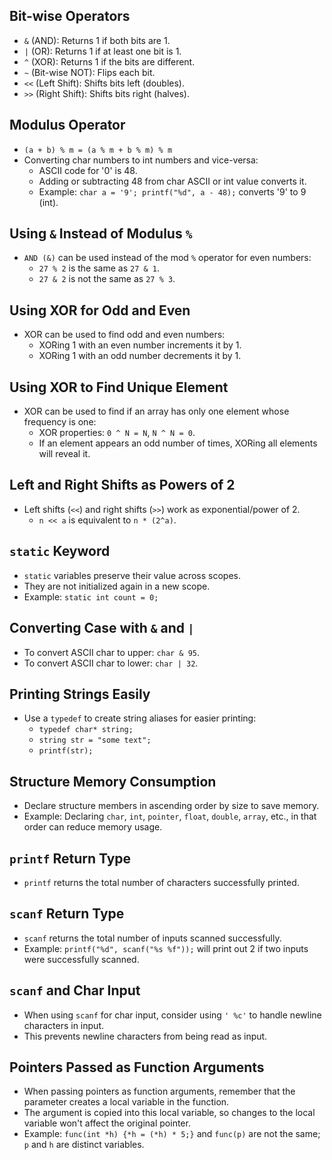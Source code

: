 ## Bit-wise Operators

- `&` (AND): Returns 1 if both bits are 1.
- `|` (OR): Returns 1 if at least one bit is 1.
- `^` (XOR): Returns 1 if the bits are different.
- `~` (Bit-wise NOT): Flips each bit.
- `<<` (Left Shift): Shifts bits left (doubles).
- `>>` (Right Shift): Shifts bits right (halves).

## Modulus Operator

- `(a + b) % m = (a % m + b % m) % m`
- Converting char numbers to int numbers and vice-versa:
  - ASCII code for '0' is 48.
  - Adding or subtracting 48 from char ASCII or int value converts it.
  - Example: `char a = '9'; printf("%d", a - 48);` converts '9' to 9 (int).

## Using `&` Instead of Modulus `%`

- `AND (&)` can be used instead of the mod `%` operator for even numbers:
  - `27 % 2` is the same as `27 & 1`.
  - `27 & 2` is not the same as `27 % 3`.

## Using XOR for Odd and Even

- XOR can be used to find odd and even numbers:
  - XORing 1 with an even number increments it by 1.
  - XORing 1 with an odd number decrements it by 1.

## Using XOR to Find Unique Element

- XOR can be used to find if an array has only one element whose frequency is one:
  - XOR properties: `0 ^ N = N`, `N ^ N = 0`.
  - If an element appears an odd number of times, XORing all elements will reveal it.

## Left and Right Shifts as Powers of 2

- Left shifts (`<<`) and right shifts (`>>`) work as exponential/power of 2.
  - `n << a` is equivalent to `n * (2^a)`.

## `static` Keyword

- `static` variables preserve their value across scopes.
- They are not initialized again in a new scope.
- Example: `static int count = 0;`

## Converting Case with `&` and `|`

- To convert ASCII char to upper: `char & 95`.
- To convert ASCII char to lower: `char | 32`.

## Printing Strings Easily

- Use a `typedef` to create string aliases for easier printing:
  - `typedef char* string;`
  - `string str = "some text";`
  - `printf(str);`

## Structure Memory Consumption

- Declare structure members in ascending order by size to save memory.
- Example: Declaring `char`, `int`, `pointer`, `float`, `double`, `array`, etc., in that order can reduce memory usage.

## `printf` Return Type

- `printf` returns the total number of characters successfully printed.

## `scanf` Return Type

- `scanf` returns the total number of inputs scanned successfully.
- Example: `printf("%d", scanf("%s %f"));` will print out 2 if two inputs were successfully scanned.

## `scanf` and Char Input

- When using `scanf` for char input, consider using `' %c'` to handle newline characters in input.
- This prevents newline characters from being read as input.

## Pointers Passed as Function Arguments

- When passing pointers as function arguments, remember that the parameter creates a local variable in the function.
- The argument is copied into this local variable, so changes to the local variable won't affect the original pointer.
- Example: `func(int *h) {*h = (*h) * 5;}` and `func(p)` are not the same; `p` and `h` are distinct variables.

